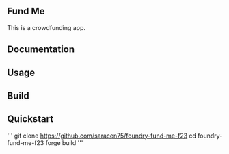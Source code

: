 ## Fund Me

This is a crowdfunding app.

## Documentation

## Usage

## Build

## Quickstart
'''
git clone https://github.com/saracen75/foundry-fund-me-f23
cd foundry-fund-me-f23
forge build
'''